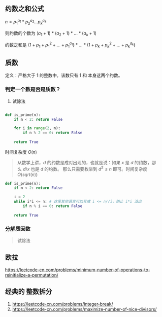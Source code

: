 

## 约数之和公式
$n = p_1^{a_1} * p_2^{a_2}...p_k^{a_k}$

则约数的个数为 $(a_1+1)*(a_2+1)*...*(a_k+1)$

约数之和是 $(1+p_1+p_1^2+...+p_1^{a_1})*...*(1+p_k+p_k^2+...+p_k^{a_k})$



## 质数
定义：严格大于 1 的整数中，该数只有 1 和 本身这两个约数。

### 判定一个数是否是质数？
1. 试除法

```python

def is_prime(n):
    if n < 2: return False

    for i in range(2, n):
        if n % 2 == 0: return False
    
    return True
```
时间复杂度 $O(n)$

> 从数学上讲，$d$ 的约数是成对出现的，也就是说：如果 $x$ 是 $d$ 的约数，那么 $d/x$ 也是 $d$ 的约数。
    那么只需要枚举到 $d^2 \leq n$ 即可。时间复杂度 $O(sqrt(n))$

```python
def is_prime(n):
    if n < 2: return False

    i = 2
    while i*i <= n: # 这里其他语言可以写成 i <= n//i，防止 i*i 溢出
        if n % i == 0: return False
    
    return True
```
### 分解质因数
> 试除法



## 欧拉
https://leetcode-cn.com/problems/minimum-number-of-operations-to-reinitialize-a-permutation/


## 经典的 **整数拆分**
1. https://leetcode-cn.com/problems/integer-break/
2. https://leetcode-cn.com/problems/maximize-number-of-nice-divisors/